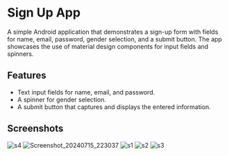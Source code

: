 # Sign Up App

A simple Android application that demonstrates a sign-up form with fields for name, email, password, gender selection, and a submit button. The app showcases the use of material design components for input fields and spinners.

## Features

- Text input fields for name, email, and password.
- A spinner for gender selection.
- A submit button that captures and displays the entered information.

## Screenshots
 
![s4](https://github.com/user-attachments/assets/4d5ac531-b15d-465c-b8a0-5d949b12b370)
![Screenshot_20240715_223037](https://github.com/user-attachments/assets/7497846b-111c-4f8e-9453-b0b0a613fce2)
![s1](https://github.com/user-attachments/assets/8001e121-2f14-44b2-8595-8eea2be03728)
![s2](https://github.com/user-attachments/assets/88aefb4d-ca23-493c-84bb-ec22aaa5dfa3)
![s3](https://github.com/user-attachments/assets/826238c2-b344-4d6c-bf8c-1790374cb6dc)

